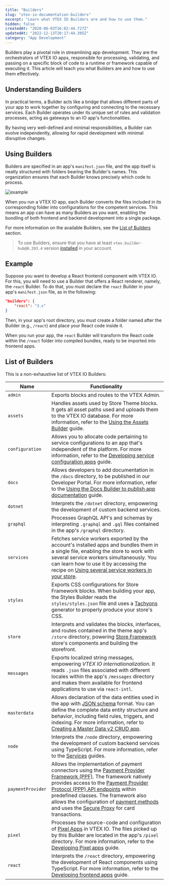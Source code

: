 ```yaml
---
title: "Builders"
slug: "vtex-io-documentation-builders"
excerpt: "Learn what VTEX IO Builders are and how to use them."
hidden: false
createdAt: "2020-06-03T16:02:44.727Z"
updatedAt: "2022-12-13T20:17:44.395Z"
category: "App Development"
---
```


Builders play a pivotal role in streamlining app development. They are the orchestrators of VTEX IO apps, responsible for processing, validating, and passing on a specific block of code to a runtime or framework capable of executing it. This article will teach you what Builders are and how to use them effectively.

## Understanding Builders

In practical terms, a Builder acts like a bridge that allows different parts of your app to work together by configuring and connecting to the necessary services. Each Builder operates under its unique set of rules and validation processes, acting as gateways to an IO app's functionalities.

By having very well-defined and minimal responsibilities, a Builder can evolve independently, allowing for rapid development with minimal disruptive changes.

## Using Builders

Builders are specified in an app's `manifest.json` file, and the app itself is neatly structured with folders bearing the Builder's names. This organization ensures that each Builder knows precisely which code to process.

![example](https://cdn.jsdelivr.net/gh/vtexdocs/dev-portal-content@main/images/vtex-io-documentation-builders.png)

When you run a VTEX IO app, each Builder converts the files included in its corresponding folder into configurations for the competent services. This means an app can have as many Builders as you want, enabling the bundling of both frontend and backend development into a single package.

For more information on the available Builders, see the [List of Builders](#list-of-builders) section.

> To use Builders, ensure that you have at least `vtex.builder-hub@0.293.4` version [installed](https://developers.vtex.com/docs/guides/vtex-io-documentation-vtex-io-cli-usage#installing-an-app) in your account.

## Example

Suppose you want to develop a React frontend component with VTEX IO. For this, you will need to use a Builder that offers a React renderer, namely, the `react` Builder. To do that, you must declare the `react` Builder in your app's `manifest.json` file, as in the following:

```json
"builders": {
    "react": "3.x"
}
```

Then, in your app's root directory, you must create a folder named after the Builder (e.g., `/react`) and place your React code inside it.

When you run your app, the `react` Builder will transform the React code within the `/react` folder into compiled bundles, ready to be imported into frontend apps.

## List of Builders

This is a non-exhaustive list of VTEX IO Builders:

| Name              | Functionality                                                                                                                                                                                                                                                                                                                                                                                                                                                                                                                                                                                                                                                                                               |
| ----------------- | ----------------------------------------------------------------------------------------------------------------------------------------------------------------------------------------------------------------------------------------------------------------------------------------------------------------------------------------------------------------------------------------------------------------------------------------------------------------------------------------------------------------------------------------------------------------------------------------------------------------------------------------------------------------------------------------------------------- |
| `admin`           | Exports blocks and routes to the VTEX Admin.                                                                                                                                                                                                                                                                                                                                                                                                                                                                                                                                                                                                                                                                |
| `assets`          | Handles assets used by Store Theme blocks. It gets all asset paths used and uploads them to the VTEX IO database. For more information, refer to the [Using the Assets Builder](https://developers.vtex.com/docs/guides/vtex-io-documentation-using-the-assets-builder/) guide.                                                                                                                                                                                                                                                                                                                                                                                                                             |
| `configuration`   | Allows you to allocate code pertaining to service configurations to an app that's independent of the platform. For more information, refer to the [Developing service configuration apps](https://developers.vtex.com/docs/guides/vtex-io-documentation-developing-service-configuration-apps/) guide.                                                                                                                                                                                                                                                                                                                                                                                                      |
| `docs`            | Allows developers to add documentation in the `/docs` directory, to be published in our Developer Portal. For more information, refer to the [Using the Docs Builder to publish app documentation](https://developers.vtex.com/docs/guides/using-the-docs-builder-to-publish-app-documentation/) guide.                                                                                                                                                                                                                                                                                                                                                                                                     |
| `dotnet`          | Interprets the `/dotnet` directory, empowering the development of custom backend services.                                                                                                                                                                                                                                                                                                                                                                                                                                                                                                                                                                                                                  |
| `graphql`         | Processes GraphQL API's and schemas by interpreting `.graphql` and `.gql` files contained in the app's `/graphql` directory.                                                                                                                                                                                                                                                                                                                                                                                                                                                                                                                                                                                |
| `services`        | Fetches service workers exported by the account's installed apps and bundles them in a single file, enabling the store to work with several service workers simultaneously. You can learn how to use it by accessing the recipe on [Using several service workers in your store](https://developers.vtex.com/docs/guides/vtex-io-documentation-using-several-service-workers-in-your-store).                                                                                                                                                                                                                                                                                                                |
| `styles`          | Exports CSS configurations for Store Framework blocks. When building your app, the Styles Builder reads the `styles/styles.json` file and uses a [Tachyons](https://tachyons.io/) generator to properly produce your store's CSS.                                                                                                                                                                                                                                                                                                                                                                                                                                                                           |
| `store`           | Interprets and validates the blocks, interfaces, and routes contained in the theme app's `/store` directory, powering [Store Framework](https://developers.vtex.com/docs/guides/vtex-io-documentation-what-is-vtex-store-framework) store's components and building the storefront.                                                                                                                                                                                                                                                                                                                                                                                                                          |
| `messages`        | Exports localized string messages, empowering _VTEX IO internationalization_. It reads `.json` files associated with different locales within the app's `/messages` directory and makes them available for frontend applications to use via `react-intl`.                                                                                                                                                                                                                                                                                                                                                                                                                                                   |
| `masterdata`      | Allows declaration of the data entities used in the app with [JSON schema](https://json-schema.org/) format. You can define the complete data entity structure and behavior, including field rules, triggers, and indexing. For more information, refer to [Creating a Master Data v2 CRUD app](https://developers.vtex.com/docs/guides/create-master-data-crud-app). |
| `node`            | Interprets the `/node` directory, empowering the development of custom backend services using TypeScript. For more information, refer to the [Services](https://developers.vtex.com/docs/guides/vtex-io-documentation-service) guides.                                                                                                                                                                                                                                                                                                                                                                                                                                                                      |
| `paymentProvider` | Allows the implementation of payment connectors using the [Payment Provider Framework (PPF)](https://developers.vtex.com/docs/guides/payments-integration-payment-provider-framework). The framework natively provides access to the [Payment Provider Protocol (PPP) API endpoints](https://developers.vtex.com/docs/api-reference/payment-provider-protocol) within predefined classes. The framework also allows the configuration of [payment methods](https://help.vtex.com/en/tutorial/how-to-configure-payment-conditions--tutorials_455) and uses the [Secure Proxy](https://developers.vtex.com/docs/guides/payments-integration-secure-proxy) for card transactions. |
| `pixel`           | Processes the source-code and configuration of [Pixel Apps](https://developers.vtex.com/docs/guides/pixel-apps) in VTEX IO. The files picked up by this Builder are located in the app's `/pixel` directory. For more information, refer to the [Developing Pixel apps](https://developers.vtex.com/docs/guides/vtex-io-documentation-1-developnativeintegrationswithpixelapps) guide.                                                                                                                                                                                                                                                                                                                      |
| `react`           | Interprets the `/react` directory, empowering the development of React components using TypeScript. For more information, refer to the [Developing frontend apps](https://developers.vtex.com/docs/guides/vtex-io-documentation-1-developing-storefront-apps-using-react-and-vtex-io) guide.|
